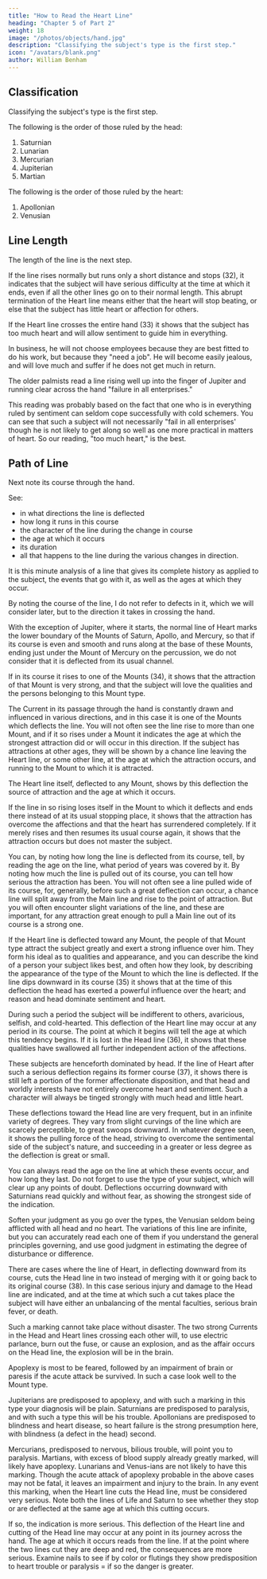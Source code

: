 ```yaml
---
title: "How to Read the Heart Line"
heading: "Chapter 5 of Part 2"
weight: 18
image: "/photos/objects/hand.jpg"
description: "Classifying the subject's type is the first step."
icon: "/avatars/blank.png"
author: William Benham
---
```



## Classification

Classifying the subject's type is the first step. 

<!-- In the above examinations you will be much assisted by having first classified your subject into his proper type. --> 


The following is the order of those ruled by the head:
1. Saturnian
2. Lunarian
3.  Mercurian
4. Jupiterian
5. Martian

The following is the order of those ruled by the heart:
1. Apollonian
2. Venusian

<!--  incline to have heart lead them. With the above markings base the strength of your statements of the indications upon the type as well as the indications of the line itself, and you will arrive at absolute accuracy. --> 


## Line Length

The length of the line is the next step. 

<!--  should next be noted, for it will tell of much or little heart.  -->

If the line rises normally but runs only a short distance and stops (32), it indicates that the subject will have serious difficulty at the time at which it ends, even if all the other lines go on to their normal length. This abrupt termination of the Heart line means either that the heart will stop beating, or else that the subject has little heart or affection for others. 

<!-- You can judge which by the directions given later in this chapter. It is, in either case, a poor sign.  -->

If the Heart line crosses the entire hand (33) it shows that the subject has too much heart and will allow sentiment to guide him in everything. 

<!-- The Line Of Heart Part 2 189 No. 32. The Line Of Heart Part 2 190 No. 33. The Line Of Heart.  -->

In business, he will not choose employees because they are best fitted to do his work, but because they "need a job". <!-- and in all the walks of life he will be guided by sentiment. --> He will become easily jealous, and will love much and suffer if he does not get much in return. 

The older palmists read a line rising well up into the finger of Jupiter and running clear across the hand "failure in all enterprises." 

This reading was probably based on the fact that one who is in everything ruled by sentiment can seldom cope successfully with cold schemers. You can see that such a subject will not necessarily "fail in all enterprises' though he is not likely to get along so well as one more practical in matters of heart. So our reading, "too much heart," is the best. 


## Path of Line

Next note its course through the hand. <!-- By this I do not mean to take a sweeping glance at the whole line, but that you note its every variation in direction.  -->

See:
- in what directions the line is deflected
- how long it runs in this course
- the character of the line during the change in course
- the age at which it occurs
- <!-- , and, if many of these changes take place, note each one, --> its duration
- all that happens to the line during the various changes in direction. 

It is this minute analysis of a line that gives its complete history as applied to the subject, the events that go with it, as well as the ages at which they occur. 

By noting the course of the line, I do not refer to defects in it, which we will consider later, but to the direction it takes in crossing the hand. 

With the exception of Jupiter, where it starts, the normal line of Heart marks the lower boundary of the Mounts of Saturn, Apollo, and Mercury, so that if its course is even and smooth and runs along at the base of these Mounts, ending just under the Mount of Mercury on the percussion, we do not consider that it is deflected from its usual channel. 

If in its course it rises to one of the Mounts (34), it shows that the attraction of that Mount is very strong, and that the subject will love the qualities and the persons belonging to this Mount type.

The Current in its passage through the hand is constantly drawn and influenced in various directions, and in this case it is one of the Mounts which deflects the line. You will not often see the line rise to more than one Mount, and if it so rises under a Mount it indicates the age at which the strongest attraction did or will occur in this direction. If the subject has attractions at other ages, they will be shown by a chance line leaving the Heart line, or some other line, at the age at which the attraction occurs, and running to the Mount to which it is attracted. 

<!-- The Line Of Heart Part 3 191 No. 34. The Line Of Heart Part 3 192 No. 86.  -->

The Heart line itself, deflected to any Mount, shows by this deflection the source of attraction and the age at which it occurs. 

If the line in so rising loses itself in the Mount to which it deflects and ends there instead of at its usual stopping place, it shows that the attraction has overcome the affections and that the heart has surrendered completely. If it merely rises and then resumes its usual course again, it shows that the attraction occurs but does not master the subject. 

You can, by noting how long the line is deflected from its course, tell, by reading the age on the line, what period of years was covered by it. By noting how much the line is pulled out of its course, you can tell how serious the attraction has been. You will not often see a line pulled wide of its course, for, generally, before such a great deflection can occur, a chance line will split away from the Main line and rise to the point of attraction. But you will often encounter slight variations of the line, and these are important, for any attraction great enough to pull a Main line out of its course is a strong one. 

If the Heart line is deflected toward any Mount, the people of that Mount type attract the subject greatly and exert a strong influence over him. They form his ideal as to qualities and appearance, and you can describe the kind of a person your subject likes best, and often how they look, by describing the appearance of the type of the Mount to which the line is deflected. If the line dips downward in its course (35) it shows that at the time of this deflection the head has exerted a powerful influence over the heart; and reason and head dominate sentiment and heart. 

During such a period the subject will be indifferent to others, avaricious, selfish, and cold-hearted. This deflection of the Heart line may occur at any period in its course. The point at which it begins will tell the age at which this tendency begins. If it is lost in the Head line (36), it shows that these qualities have swallowed all further independent action of the affections. 

These subjects are henceforth dominated by head. If the line of Heart after such a serious deflection regains its former course (37), it shows there is still left a portion of the former affectionate disposition, and that head and worldly interests have not entirely overcome heart and sentiment. Such a character will always be tinged strongly with much head and little heart. 

<!-- The Line Of Heart Part 3 193 No. 36.  The Line Of Heart Part 3 194 No. 37.-->

These deflections toward the Head line are very frequent, but in an infinite variety of degrees. They vary from slight curvings of the line which are scarcely perceptible, to great swoops downward. In whatever degree seen, it shows the pulling force of the head, striving to overcome the sentimental side of the subject's nature, and succeeding in a greater or less degree as the deflection is great or small. 

You can always read the age on the line at which these events occur, and how long they last. Do not forget to use the type of your subject, which will clear up any points of doubt. Deflections occurring downward with Saturnians read quickly and without fear, as showing the strongest side of the indication. 

Soften your judgment as you go over the types, the Venusian seldom being afflicted with all head and no heart. The variations of this line are infinite, but you can accurately read each one of them if you understand the general principles governing, and use good judgment in estimating the degree of disturbance or difference. <!-- The Line Of Heart. Part 4  -->

There are cases where the line of Heart, in deflecting downward from its course, cuts the Head line in two instead of merging with it or going back to its original course (38). In this case serious injury and damage to the Head line are indicated, and at the time at which such a cut takes place the subject will have either an unbalancing of the mental faculties, serious brain fever, or death. 

Such a marking cannot take place without disaster. The two strong Currents in the Head and Heart lines crossing each other will, to use electric parlance, burn out the fuse, or cause an explosion, and as the affair occurs on the Head line, the explosion will be in the brain. 

Apoplexy is most to be feared, followed by an impairment of brain or paresis if the acute attack be survived. In such a case look well to the Mount type. 

Jupiterians are predisposed to apoplexy, and with such a marking in this type your diagnosis will be plain. Saturnians are predisposed to paralysis, and with such a type this will be his trouble. Apollonians are predisposed to blindness and heart disease, so heart failure is the strong presumption here, with blindness (a defect in the head) second.

Mercurians, predisposed to nervous, bilious trouble, will point you to paralysis. Martians, with excess of blood supply already greatly marked, will likely have apoplexy. Lunarians and Venus-ians are not likely to have this marking. Though the acute attack of apoplexy probable in the above cases may not be fatal, it leaves an impairment and injury to the brain. In any event this marking, when the Heart line cuts the Head line, must be considered very serious. Note both the lines of Life and Saturn to see whether they stop or are deflected at the same age at which this cutting occurs. 

If so, the indication is more serious. This deflection of the Heart line and cutting of the Head line may occur at any point in its journey across the hand. The age at which it occurs reads from the line. If at the point where the two lines cut they are deep and red, the consequences are more serious. Examine nails to see if by color or flutings they show predisposition to heart trouble or paralysis =  if so the danger is greater. 

<!-- The Line Of Heart Part 4 195 No. 38. The Line Of Heart Part 4 196 No. 39. --> 

<!-- We may sum up the rules for the course of the Heart line by saying that  -->

